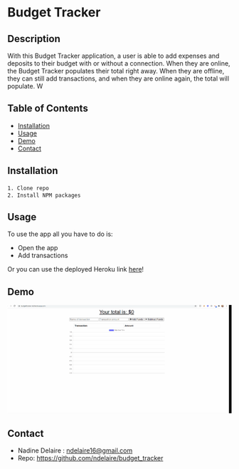 # Budget Tracker

## Description

With this Budget Tracker application, a user is able to add expenses and deposits to their budget with or without a connection. When they are online, the Budget Tracker populates their total right away. When they are offline, they can still add transactions, and when they are online again, the total will populate. W



## Table of Contents

 * [Installation](#installation)
  * [Usage](#usage)
  * [Demo](#demo)
  * [Contact](#contact)

  ## Installation 
    1. Clone repo
    2. Install NPM packages
    

## Usage

To use the app all you have to do is: 
* Open the app
* Add transactions

Or you can use the deployed Heroku link [here](https://workout-tracker-nd.herokuapp.com/)!

## Demo

![Budget Tracker Demo](budget_tracker.gif)


## Contact

* Nadine Delaire :  ndelaire16@gmail.com
* Repo: https://github.com/ndelaire/budget_tracker
